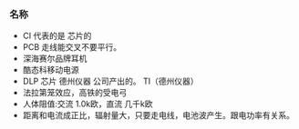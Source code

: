 
### 名称
- CI 代表的是 芯片的 
- PCB 走线能交叉不要平行。
- 深海赛尔品牌耳机
- 酷态科移动电源
- DLP 芯片 德州仪器 公司产出的。  TI（德州仪器）
- 法拉第笼效应，高铁的受电弓
- 人体阻值:交流 1.0k欧，直流 几千k欧
- 距离和电流成正比，辐射量大，只要走电线，电池波产生。跟电功率有关系。